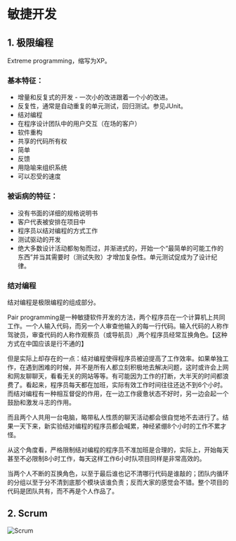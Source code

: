 # 敏捷开发

## 1. 极限编程
Extreme programming，缩写为XP。

### 基本特征：
- 增量和反复式的开发 - 一次小的改进跟着一个小的改进。
- 反复性，通常是自动重复的单元测试，回归测试。参见JUnit。
- 结对编程
- 在程序设计团队中的用户交互（在场的客户）
- 软件重构
- 共享的代码所有权
- 简单
- 反馈
- 用隐喻来组织系统
- 可以忍受的速度

### 被诟病的特征：
- 没有书面的详细的规格说明书
- 客户代表被安排在项目中
- 程序员以结对编程的方式工作
- 测试驱动的开发
- 绝大多数设计活动都匆匆而过，并渐进式的，开始一个“最简单的可能工作的东西”并当其需要时（测试失败）才增加复杂性。单元测试促成为了设计纪律。

### 结对编程
结对编程是极限编程的组成部分。

Pair programming是一种敏捷软件开发的方法，两个程序员在一个计算机上共同工作。一个人输入代码，而另一个人审查他输入的每一行代码。输入代码的人称作驾驶员，审查代码的人称作观察员（或导航员）,两个程序员经常互换角色。【这种方式在中国应该是行不通的】

但是实际上却存在的一点：结对编程使得程序员被迫提高了工作效率。如果单独工作，在遇到困难的时候，并不是所有人都立刻积极地去解决问题，这时或许会上网和网友聊聊天，看看无关的网站等等。有可能因为工作的打断，大半天的时间都浪费了。看起来，程序员每天都在加班，实际有效工作时间往往还达不到6个小时。而结对编程有一种相互督促的作用，在一边工作疲惫状态不好时，另一边会起一个鼓励和激发斗志的作用。

而且两个人共用一台电脑，略带私人性质的聊天活动都会很自觉地不去进行了。结果一天下来，新实验结对编程的程序员都会喊累，神经紧绷8个小时的工作不累才怪。

从这个角度看，严格限制结对编程的程序员不准加班是合理的，实际上，开始每天甚至不必限制8小时工作，每天这样工作6小时队项目同样是非常高效的。

当两个人不断的互换角色，以至于最后谁也记不清哪行代码是谁敲的；团队内循环的分组以至于分不清到底那个模块该谁负责；反而大家的感觉会不错。整个项目的代码是团队共有，而不再是个人作品了。

## 2. Scrum
![Scrum](https://raw.githubusercontent.com/orochiZhang/software-engineering-note/master/images/scrum.jpg)
